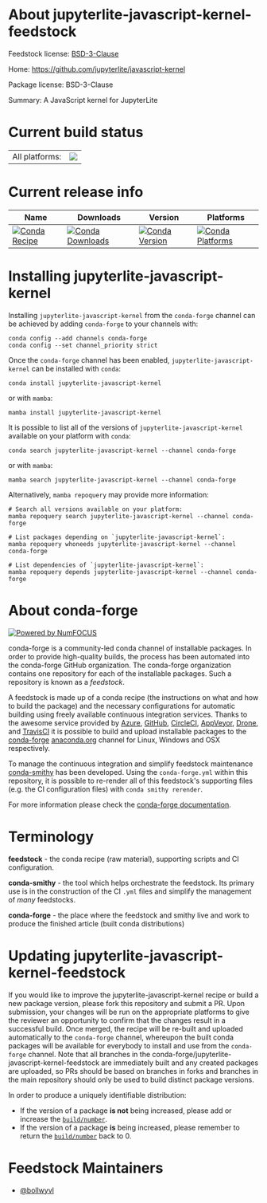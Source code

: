 About jupyterlite-javascript-kernel-feedstock
=============================================

Feedstock license: [BSD-3-Clause](https://github.com/conda-forge/jupyterlite-javascript-kernel-feedstock/blob/main/LICENSE.txt)

Home: https://github.com/jupyterlite/javascript-kernel

Package license: BSD-3-Clause

Summary: A JavaScript kernel for JupyterLite

Current build status
====================


<table><tr><td>All platforms:</td>
    <td>
      <a href="https://dev.azure.com/conda-forge/feedstock-builds/_build/latest?definitionId=22445&branchName=main">
        <img src="https://dev.azure.com/conda-forge/feedstock-builds/_apis/build/status/jupyterlite-javascript-kernel-feedstock?branchName=main">
      </a>
    </td>
  </tr>
</table>

Current release info
====================

| Name | Downloads | Version | Platforms |
| --- | --- | --- | --- |
| [![Conda Recipe](https://img.shields.io/badge/recipe-jupyterlite--javascript--kernel-green.svg)](https://anaconda.org/conda-forge/jupyterlite-javascript-kernel) | [![Conda Downloads](https://img.shields.io/conda/dn/conda-forge/jupyterlite-javascript-kernel.svg)](https://anaconda.org/conda-forge/jupyterlite-javascript-kernel) | [![Conda Version](https://img.shields.io/conda/vn/conda-forge/jupyterlite-javascript-kernel.svg)](https://anaconda.org/conda-forge/jupyterlite-javascript-kernel) | [![Conda Platforms](https://img.shields.io/conda/pn/conda-forge/jupyterlite-javascript-kernel.svg)](https://anaconda.org/conda-forge/jupyterlite-javascript-kernel) |

Installing jupyterlite-javascript-kernel
========================================

Installing `jupyterlite-javascript-kernel` from the `conda-forge` channel can be achieved by adding `conda-forge` to your channels with:

```
conda config --add channels conda-forge
conda config --set channel_priority strict
```

Once the `conda-forge` channel has been enabled, `jupyterlite-javascript-kernel` can be installed with `conda`:

```
conda install jupyterlite-javascript-kernel
```

or with `mamba`:

```
mamba install jupyterlite-javascript-kernel
```

It is possible to list all of the versions of `jupyterlite-javascript-kernel` available on your platform with `conda`:

```
conda search jupyterlite-javascript-kernel --channel conda-forge
```

or with `mamba`:

```
mamba search jupyterlite-javascript-kernel --channel conda-forge
```

Alternatively, `mamba repoquery` may provide more information:

```
# Search all versions available on your platform:
mamba repoquery search jupyterlite-javascript-kernel --channel conda-forge

# List packages depending on `jupyterlite-javascript-kernel`:
mamba repoquery whoneeds jupyterlite-javascript-kernel --channel conda-forge

# List dependencies of `jupyterlite-javascript-kernel`:
mamba repoquery depends jupyterlite-javascript-kernel --channel conda-forge
```


About conda-forge
=================

[![Powered by
NumFOCUS](https://img.shields.io/badge/powered%20by-NumFOCUS-orange.svg?style=flat&colorA=E1523D&colorB=007D8A)](https://numfocus.org)

conda-forge is a community-led conda channel of installable packages.
In order to provide high-quality builds, the process has been automated into the
conda-forge GitHub organization. The conda-forge organization contains one repository
for each of the installable packages. Such a repository is known as a *feedstock*.

A feedstock is made up of a conda recipe (the instructions on what and how to build
the package) and the necessary configurations for automatic building using freely
available continuous integration services. Thanks to the awesome service provided by
[Azure](https://azure.microsoft.com/en-us/services/devops/), [GitHub](https://github.com/),
[CircleCI](https://circleci.com/), [AppVeyor](https://www.appveyor.com/),
[Drone](https://cloud.drone.io/welcome), and [TravisCI](https://travis-ci.com/)
it is possible to build and upload installable packages to the
[conda-forge](https://anaconda.org/conda-forge) [anaconda.org](https://anaconda.org/)
channel for Linux, Windows and OSX respectively.

To manage the continuous integration and simplify feedstock maintenance
[conda-smithy](https://github.com/conda-forge/conda-smithy) has been developed.
Using the ``conda-forge.yml`` within this repository, it is possible to re-render all of
this feedstock's supporting files (e.g. the CI configuration files) with ``conda smithy rerender``.

For more information please check the [conda-forge documentation](https://conda-forge.org/docs/).

Terminology
===========

**feedstock** - the conda recipe (raw material), supporting scripts and CI configuration.

**conda-smithy** - the tool which helps orchestrate the feedstock.
                   Its primary use is in the construction of the CI ``.yml`` files
                   and simplify the management of *many* feedstocks.

**conda-forge** - the place where the feedstock and smithy live and work to
                  produce the finished article (built conda distributions)


Updating jupyterlite-javascript-kernel-feedstock
================================================

If you would like to improve the jupyterlite-javascript-kernel recipe or build a new
package version, please fork this repository and submit a PR. Upon submission,
your changes will be run on the appropriate platforms to give the reviewer an
opportunity to confirm that the changes result in a successful build. Once
merged, the recipe will be re-built and uploaded automatically to the
`conda-forge` channel, whereupon the built conda packages will be available for
everybody to install and use from the `conda-forge` channel.
Note that all branches in the conda-forge/jupyterlite-javascript-kernel-feedstock are
immediately built and any created packages are uploaded, so PRs should be based
on branches in forks and branches in the main repository should only be used to
build distinct package versions.

In order to produce a uniquely identifiable distribution:
 * If the version of a package **is not** being increased, please add or increase
   the [``build/number``](https://docs.conda.io/projects/conda-build/en/latest/resources/define-metadata.html#build-number-and-string).
 * If the version of a package **is** being increased, please remember to return
   the [``build/number``](https://docs.conda.io/projects/conda-build/en/latest/resources/define-metadata.html#build-number-and-string)
   back to 0.

Feedstock Maintainers
=====================

* [@bollwyvl](https://github.com/bollwyvl/)


